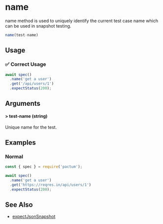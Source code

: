 # name

name method is used to uniquely identify the current test case name which can be used in snapshot testing.

```js
name(test-name)
```

## Usage

### ✅  Correct Usage

```js
await spec()
  .name('get a user')
  .get('/api/users/1')
  .expectStatus(200);
```

## Arguments

#### > test-name (string)

Unique name for the test.

## Examples

### Normal

```js
const { spec } = require('pactum');

await spec()
  .name('get a user')
  .get('https://reqres.in/api/users/1')
  .expectStatus(200);
```

## See Also

- [expectJsonSnapshot](/api/assertions/expectJsonSnapshot)